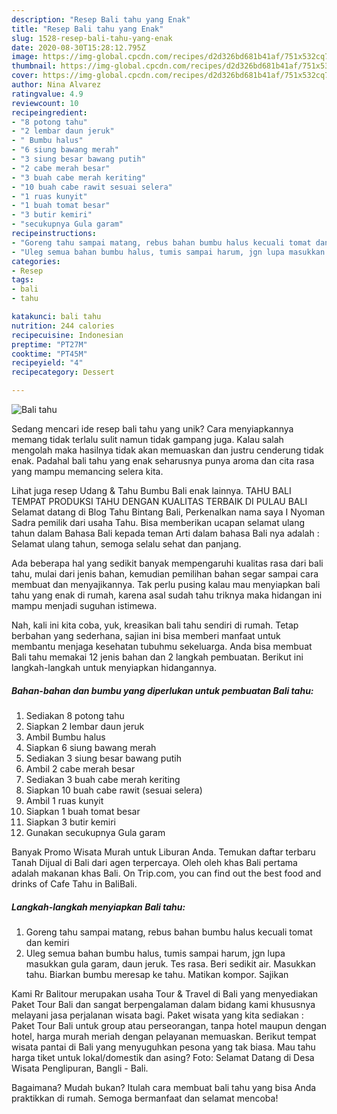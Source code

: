 ```yaml
---
description: "Resep Bali tahu yang Enak"
title: "Resep Bali tahu yang Enak"
slug: 1528-resep-bali-tahu-yang-enak
date: 2020-08-30T15:28:12.795Z
image: https://img-global.cpcdn.com/recipes/d2d326bd681b41af/751x532cq70/bali-tahu-foto-resep-utama.jpg
thumbnail: https://img-global.cpcdn.com/recipes/d2d326bd681b41af/751x532cq70/bali-tahu-foto-resep-utama.jpg
cover: https://img-global.cpcdn.com/recipes/d2d326bd681b41af/751x532cq70/bali-tahu-foto-resep-utama.jpg
author: Nina Alvarez
ratingvalue: 4.9
reviewcount: 10
recipeingredient:
- "8 potong tahu"
- "2 lembar daun jeruk"
- " Bumbu halus"
- "6 siung bawang merah"
- "3 siung besar bawang putih"
- "2 cabe merah besar"
- "3 buah cabe merah keriting"
- "10 buah cabe rawit sesuai selera"
- "1 ruas kunyit"
- "1 buah tomat besar"
- "3 butir kemiri"
- "secukupnya Gula garam"
recipeinstructions:
- "Goreng tahu sampai matang, rebus bahan bumbu halus kecuali tomat dan kemiri"
- "Uleg semua bahan bumbu halus, tumis sampai harum, jgn lupa masukkan gula garam, daun jeruk. Tes rasa. Beri sedikit air. Masukkan tahu. Biarkan bumbu meresap ke tahu. Matikan kompor. Sajikan"
categories:
- Resep
tags:
- bali
- tahu

katakunci: bali tahu 
nutrition: 244 calories
recipecuisine: Indonesian
preptime: "PT27M"
cooktime: "PT45M"
recipeyield: "4"
recipecategory: Dessert

---
```



![Bali tahu](https://img-global.cpcdn.com/recipes/d2d326bd681b41af/751x532cq70/bali-tahu-foto-resep-utama.jpg)

Sedang mencari ide resep bali tahu yang unik? Cara menyiapkannya memang tidak terlalu sulit namun tidak gampang juga. Kalau salah mengolah maka hasilnya tidak akan memuaskan dan justru cenderung tidak enak. Padahal bali tahu yang enak seharusnya punya aroma dan cita rasa yang mampu memancing selera kita.

Lihat juga resep Udang &amp; Tahu Bumbu Bali enak lainnya. TAHU BALI TEMPAT PRODUKSI TAHU DENGAN KUALITAS TERBAIK DI PULAU BALI Selamat datang di Blog Tahu Bintang Bali, Perkenalkan nama saya I Nyoman Sadra pemilik dari usaha Tahu. Bisa memberikan ucapan selamat ulang tahun dalam Bahasa Bali kepada teman Arti dalam bahasa Bali nya adalah : Selamat ulang tahun, semoga selalu sehat dan panjang.

Ada beberapa hal yang sedikit banyak mempengaruhi kualitas rasa dari bali tahu, mulai dari jenis bahan, kemudian pemilihan bahan segar sampai cara membuat dan menyajikannya. Tak perlu pusing kalau mau menyiapkan bali tahu yang enak di rumah, karena asal sudah tahu triknya maka hidangan ini mampu menjadi suguhan istimewa.


Nah, kali ini kita coba, yuk, kreasikan bali tahu sendiri di rumah. Tetap berbahan yang sederhana, sajian ini bisa memberi manfaat untuk membantu menjaga kesehatan tubuhmu sekeluarga. Anda bisa membuat Bali tahu memakai 12 jenis bahan dan 2 langkah pembuatan. Berikut ini langkah-langkah untuk menyiapkan hidangannya.

<!--inarticleads1-->

##### Bahan-bahan dan bumbu yang diperlukan untuk pembuatan Bali tahu:

1. Sediakan 8 potong tahu
1. Siapkan 2 lembar daun jeruk
1. Ambil  Bumbu halus
1. Siapkan 6 siung bawang merah
1. Sediakan 3 siung besar bawang putih
1. Ambil 2 cabe merah besar
1. Sediakan 3 buah cabe merah keriting
1. Siapkan 10 buah cabe rawit (sesuai selera)
1. Ambil 1 ruas kunyit
1. Siapkan 1 buah tomat besar
1. Siapkan 3 butir kemiri
1. Gunakan secukupnya Gula garam


Banyak Promo Wisata Murah untuk Liburan Anda. Temukan daftar terbaru Tanah Dijual di Bali dari agen terpercaya. Oleh oleh khas Bali pertama adalah makanan khas Bali. On Trip.com, you can find out the best food and drinks of Cafe Tahu in BaliBali. 

<!--inarticleads2-->

##### Langkah-langkah menyiapkan Bali tahu:

1. Goreng tahu sampai matang, rebus bahan bumbu halus kecuali tomat dan kemiri
1. Uleg semua bahan bumbu halus, tumis sampai harum, jgn lupa masukkan gula garam, daun jeruk. Tes rasa. Beri sedikit air. Masukkan tahu. Biarkan bumbu meresap ke tahu. Matikan kompor. Sajikan


Kami Rr Balitour merupakan usaha Tour &amp; Travel di Bali yang menyediakan Paket Tour Bali dan sangat berpengalaman dalam bidang kami khususnya melayani jasa perjalanan wisata bagi. Paket wisata yang kita sediakan : Paket Tour Bali untuk group atau perseorangan, tanpa hotel maupun dengan hotel, harga murah meriah dengan pelayanan memuaskan. Berikut tempat wisata pantai di Bali yang menyuguhkan pesona yang tak biasa. Mau tahu harga tiket untuk lokal/domestik dan asing? Foto: Selamat Datang di Desa Wisata Penglipuran, Bangli - Bali. 

Bagaimana? Mudah bukan? Itulah cara membuat bali tahu yang bisa Anda praktikkan di rumah. Semoga bermanfaat dan selamat mencoba!
